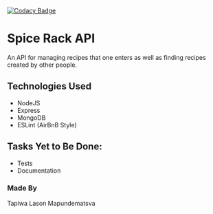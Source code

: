 [![Codacy Badge](https://api.codacy.com/project/badge/Grade/33272cbdec92454bb3a4335e533cabfe)](https://www.codacy.com/app/3V0L/spice-rack-api?utm_source=github.com&amp;utm_medium=referral&amp;utm_content=3V0L/spice-rack-api&amp;utm_campaign=Badge_Grade)

# Spice Rack API
An API for managing recipes that one enters as well as finding recipes created by other people.

## Technologies Used
  - NodeJS
  - Express
  - MongoDB
  - ESLint (AirBnB Style)


## Tasks Yet to Be Done:
  - Tests
  - Documentation

### Made By
Tapiwa Lason Mapundematsva
